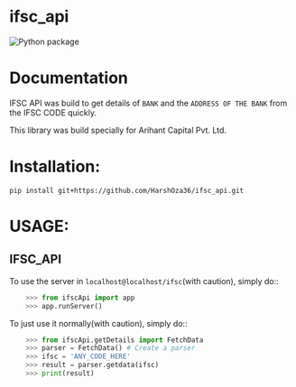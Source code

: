 # ifsc_api

![Python package](https://github.com/HarshOza36/ifsc_api/workflows/Python%20package/badge.svg)

# Documentation

IFSC API was build to get details of ```BANK``` and the ```ADDRESS OF THE BANK``` from the IFSC CODE quickly.

This library was build specially for Arihant Capital Pvt. Ltd.

# Installation:
```pip install git+https://github.com/HarshOza36/ifsc_api.git```


# USAGE:

IFSC_API
--------

To use the server in ```localhost@localhost/ifsc```(with caution), simply do::

```python
    >>> from ifscApi import app
    >>> app.runServer()
```

To just use it normally(with caution), simply do::
```python
    >>> from ifscApi.getDetails import FetchData
    >>> parser = FetchData() # Create a parser
    >>> ifsc = 'ANY_CODE_HERE'
    >>> result = parser.getdata(ifsc)
    >>> print(result)
```
